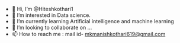 - 👋 Hi, I’m @Hiteshkothari1
- 👀 I’m interested in Data science.
- 🌱 I’m currently learning Artificial intelligence and machine learning
- 💞️ I’m looking to collaborate on ...
- 📫 How to reach me : mail id- mkmanishkothari619@gmail.com

<!---
Hiteshkothari1/Hiteshkothari1 is a ✨ special ✨ repository because its `README.md` (this file) appears on your GitHub profile.
You can click the Preview link to take a look at your changes.
--->

